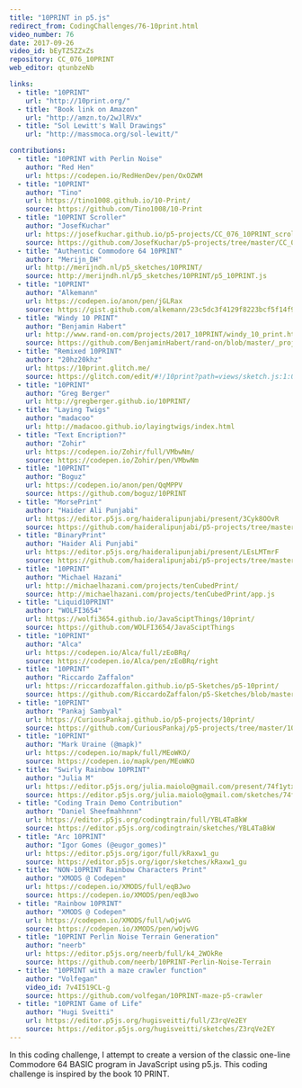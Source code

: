 ```yaml
---
title: "10PRINT in p5.js"
redirect_from: CodingChallenges/76-10print.html
video_number: 76
date: 2017-09-26
video_id: bEyTZ5ZZxZs
repository: CC_076_10PRINT
web_editor: qtunbzeNb

links:
  - title: "10PRINT"
    url: "http://10print.org/"
  - title: "Book link on Amazon"
    url: "http://amzn.to/2wJlRVx"
  - title: "Sol Lewitt's Wall Drawings"
    url: "http://massmoca.org/sol-lewitt/"

contributions:
  - title: "10PRINT with Perlin Noise"
    author: "Red Hen"
    url: https://codepen.io/RedHenDev/pen/OxOZWM
  - title: "10PRINT"
    author: "Tino"
    url: https://tino1008.github.io/10-Print/
    source: https://github.com/Tino1008/10-Print
  - title: "10PRINT Scroller"
    author: "JosefKuchar"
    url: https://josefkuchar.github.io/p5-projects/CC_076_10PRINT_scroller/
    source: https://github.com/JosefKuchar/p5-projects/tree/master/CC_076_10PRINT_scrollert
  - title: "Authentic Commodore 64 10PRINT"
    author: "Merijn_DH"
    url: http://merijndh.nl/p5_sketches/10PRINT/
    source: http://merijndh.nl/p5_sketches/10PRINT/p5_10PRINT.js
  - title: "10PRINT"
    author: "Alkemann"
    url: https://codepen.io/anon/pen/jGLRax
    source: https://gist.github.com/alkemann/23c5dc3f4129f8223bcf5f14f9b3accf
  - title: "Windy 10 PRINT"
    author: "Benjamin Habert"
    url: http://www.rand-on.com/projects/2017_10PRINT/windy_10_print.html
    source: https://github.com/BenjaminHabert/rand-on/blob/master/_projects/2017_10PRINT/windy_10_print.js
  - title: "Remixed 10PRINT"
    author: "20hz20khz"
    url: https://10print.glitch.me/
    source: https://glitch.com/edit/#!/10print?path=views/sketch.js:1:0
  - title: "10PRINT"
    author: "Greg Berger"
    url: http://gregberger.github.io/10PRINT/
  - title: "Laying Twigs"
    author: "madacoo"
    url: http://madacoo.github.io/layingtwigs/index.html
  - title: "Text Encription?"
    author: "Zohir"
    url: https://codepen.io/Zohir/full/VMbwNm/
    source: https://codepen.io/Zohir/pen/VMbwNm
  - title: "10PRINT"
    author: "Boguz"
    url: https://codepen.io/anon/pen/QqMPPV
    source: https://github.com/boguz/10PRINT
  - title: "MorsePrint"
    author: "Haider Ali Punjabi"
    url: https://editor.p5js.org/haideralipunjabi/present/3Cyk8OOvR
    source: https://github.com/haideralipunjabi/p5-projects/tree/master/10Print
  - title: "BinaryPrint"
    author: "Haider Ali Punjabi"
    url: https://editor.p5js.org/haideralipunjabi/present/LEsLMTmrF
    source: https://github.com/haideralipunjabi/p5-projects/tree/master/10Print
  - title: "10PRINT"
    author: "Michael Hazani"
    url: http://michaelhazani.com/projects/tenCubedPrint/
    source: http://michaelhazani.com/projects/tenCubedPrint/app.js
  - title: "Liquid10PRINT"
    author: "WOLFI3654"
    url: https://wolfi3654.github.io/JavaSciptThings/10print/
    source: https://github.com/WOLFI3654/JavaSciptThings
  - title: "10PRINT"
    author: "Alca"
    url: https://codepen.io/Alca/full/zEoBRq/
    source: https://codepen.io/Alca/pen/zEoBRq/right
  - title: "10PRINT"
    author: "Riccardo Zaffalon"
    url: https://riccardozaffalon.github.io/p5-Sketches/p5-10print/
    source: https://github.com/RiccardoZaffalon/p5-Sketches/blob/master/p5-10print/index.html
  - title: "10PRINT"
    author: "Pankaj Sambyal"
    url: https://CuriousPankaj.github.io/p5-projects/10print/
    source: https://github.com/CuriousPankaj/p5-projects/tree/master/10print
  - title: "10PRINT"
    author: "Mark Uraine (@mapk)"
    url: https://codepen.io/mapk/full/MEoWKO/
    source: https://codepen.io/mapk/pen/MEoWKO
  - title: "Swirly Rainbow 10PRINT"
    author: "Julia M"
    url: https://editor.p5js.org/julia.maiolo@gmail.com/present/74f1ytxMs
    source: https://editor.p5js.org/julia.maiolo@gmail.com/sketches/74f1ytxMs
  - title: "Coding Train Demo Contribution"
    author: "Daniel Sheefmahhnnn"
    url: https://editor.p5js.org/codingtrain/full/YBL4TaBkW
    source: https://editor.p5js.org/codingtrain/sketches/YBL4TaBkW
  - title: "Arc 10PRINT"
    author: "Igor Gomes (@eugor_gomes)"
    url: https://editor.p5js.org/igor/full/kRaxw1_gu
    source: https://editor.p5js.org/igor/sketches/kRaxw1_gu
  - title: "NON-10PRINT Rainbow Characters Print"
    author: "XMODS @ Codepen"
    url: https://codepen.io/XMODS/full/eqBJwo
    source: https://codepen.io/XMODS/pen/eqBJwo
  - title: "Rainbow 10PRINT"
    author: "XMODS @ Codepen"
    url: https://codepen.io/XMODS/full/wOjwVG
    source: https://codepen.io/XMODS/pen/wOjwVG
  - title: "10PRINT Perlin Noise Terrain Generation"
    author: "neerb"
    url: https://editor.p5js.org/neerb/full/k4_2WOkRe
    source: https://github.com/neerb/10PRINT-Perlin-Noise-Terrain
  - title: "10PRINT with a maze crawler function"
    author: "Volfegan"
    video_id: 7v4I519CL-g
    source: https://github.com/volfegan/10PRINT-maze-p5-crawler
  - title: "10PRINT Game of Life"
    author: "Hugi Sveitti"
    url: https://editor.p5js.org/hugisveitti/full/Z3rqVe2EY
    source: https://editor.p5js.org/hugisveitti/sketches/Z3rqVe2EY
---
```

In this coding challenge, I attempt to create a version of the classic one-line Commodore 64 BASIC program in JavaScript using p5.js. This coding challenge is inspired by the book 10 PRINT.
